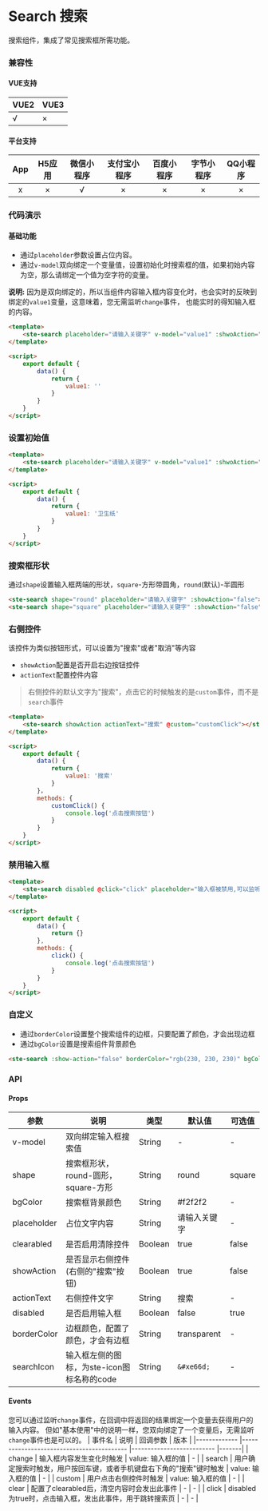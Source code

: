 # Search 搜索
搜索组件，集成了常见搜索框所需功能。

### 兼容性
#### VUE支持 
|VUE2        | VUE3        |
|---        |---        |
|√                | ×                |
#### 平台支持
|App|H5应用	|微信小程序	|支付宝小程序	|百度小程序	|字节小程序	|QQ小程序	|
|:-:|:-:		|:-:			|:-:				|:-:			|:-:			|:-:			|
|x	|×			|√				|×					|×				|×				|×				|

### 代码演示
#### 基础功能
- 通过`placeholder`参数设置占位内容。
- 通过`v-model`双向绑定一个变量值，设置初始化时搜索框的值，如果初始内容为空，那么请绑定一个值为空字符的变量。

**说明:** 因为是双向绑定的，所以当组件内容输入框内容变化时，也会实时的反映到绑定的`value1`变量，这意味着，您无需监听`change`事件， 也能实时的得知输入框的内容。

```html
<template>
	<ste-search placeholder="请输入关键字" v-model="value1" :shwoAction="false"></ste-search>
</template>

<script>
	export default {
		data() {
			return {
				value1: ''
			}
		}
	}
</script>
```

### 设置初始值
```html
<template>
	<ste-search placeholder="请输入关键字" v-model="value1" :shwoAction="false"></ste-search>
</template>

<script>
	export default {
		data() {
			return {
				value1: '卫生纸'
			}
		}
	}
</script>
```

### 搜索框形状
通过`shape`设置输入框两端的形状，`square`-方形带圆角，`round`(默认)-半圆形
```html
<ste-search shape="round" placeholder="请输入关键字" :showAction="false"></ste-search>
<ste-search shape="square" placeholder="请输入关键字" :showAction="false"></ste-search>
```


### 右侧控件
该控件为类似按钮形式，可以设置为"搜索"或者"取消"等内容
- `showAction`配置是否开启右边按钮控件
- `actionText`配置控件内容

> 右侧控件的默认文字为"搜索"，点击它的时候触发的是`custom`事件，而不是`search`事件

```html
<template>
	<ste-search showAction actionText="搜索" @custom="customClick"></ste-search>
</template>

<script>
	export default {
		data() {
			return {
				value1: '搜索'
			}
		}，
		methods: {
			customClick() {
				console.log('点击搜索按钮')
			}
		}
	}
</script>
```

### 禁用输入框
```html
<template>
	<ste-search disabled @click="click" placeholder="输入框被禁用,可以监听点击事件进行跳转" :showAction="false"></ste-search>
</template>

<script>
	export default {
		data() {
			return {}
		},
		methods: {
			click() {
				console.log('点击搜索按钮')
			}
		}
	}
</script>
```

### 自定义
- 通过`borderColor`设置整个搜索组件的边框，只要配置了颜色，才会出现边框
- 通过`bgColor`设置是搜索组件背景颜色
```html
<ste-search :show-action="false" borderColor="rgb(230, 230, 230)" bgColor="#fff"></ste-search>
```

### API
#### Props
| 参数			| 说明										| 类型		| 默认值			| 可选值	|
|---			|---										|---		|---			|---	|
| v-model		| 双向绑定输入框搜索值							| String	| -				| -		|
| shape			| 搜索框形状，round-圆形，square-方形			| String	| round			| square|
| bgColor		| 搜索框背景颜色								| String	| #f2f2f2		| -		|
| placeholder	| 占位文字内容								| String	| 请输入关键字	| -		|
| clearabled	| 是否启用清除控件							| Boolean	| true			| false	|
| showAction	| 是否显示右侧控件(右侧的"搜索"按钮)			| Boolean	| true			| false	|
| actionText	| 右侧控件文字								| String	| 搜索			| -		|
| disabled		| 是否启用输入框								| Boolean	| false			| true	|
| borderColor	| 边框颜色，配置了颜色，才会有边框				| String	| transparent	| -		|
| searchIcon	| 输入框左侧的图标，为ste-icon图标名称的code	| String	|`&#xe66d;`		| -		|


#### Events
您可以通过监听`change`事件，在回调中将返回的结果绑定一个变量去获得用户的输入内容。
但如"基本使用"中的说明一样，您双向绑定了一个变量后，无需监听`change`事件也是可以的。
| 事件名		| 说明															| 回调参数					| 版本	|
|-------------	|------------------------------------------						|--------------------------	|-------|
| change		| 输入框内容发生变化时触发											| value: 输入框的值			| -		|
| search		| 用户确定搜索时触发，用户按回车键，或者手机键盘右下角的"搜索"键时触发	| value: 输入框的值			| -		|
| custom		| 用户点击右侧控件时触发											| value: 输入框的值			| -		|
| clear			| 配置了clearabled后，清空内容时会发出此事件						| -							| -		|
| click			| disabled为true时，点击输入框，发出此事件，用于跳转搜索页			| -							| -		|



